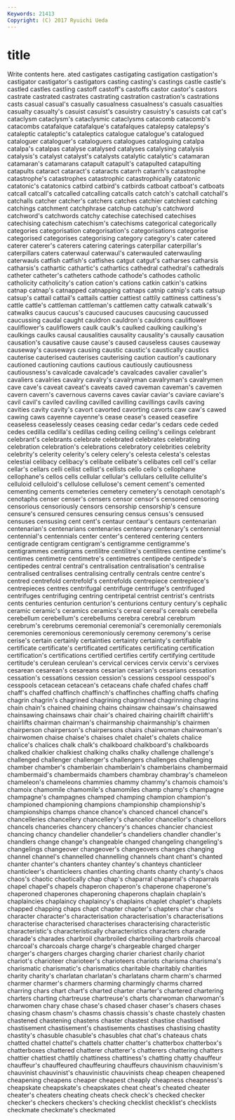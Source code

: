 ```yaml
---
Keywords: 21413 
Copyright: (C) 2017 Ryuichi Ueda
---
```


# title

Write contents here.
ated castigates
castigating castigation castigation's castigator castigator's castigators casting casting's castings castle
castle's castled castles castling castoff castoff's castoffs castor castor's castors
castrate castrated castrates castrating castration castration's castrations casts casual casual's
casually casualness casualness's casuals casualties casualty casualty's casuist casuist's casuistry
casuistry's casuists cat cat's cataclysm cataclysm's cataclysmic cataclysms catacomb catacomb's
catacombs catafalque catafalque's catafalques catalepsy catalepsy's cataleptic cataleptic's cataleptics catalogue
catalogue's catalogued cataloguer cataloguer's cataloguers catalogues cataloguing catalpa catalpa's catalpas
catalyse catalysed catalyses catalysing catalysis catalysis's catalyst catalyst's catalysts catalytic
catalytic's catamaran catamaran's catamarans catapult catapult's catapulted catapulting catapults cataract
cataract's cataracts catarrh catarrh's catastrophe catastrophe's catastrophes catastrophic catastrophically catatonic
catatonic's catatonics catbird catbird's catbirds catboat catboat's catboats catcall catcall's
catcalled catcalling catcalls catch catch's catchall catchall's catchalls catcher catcher's
catchers catches catchier catchiest catching catchings catchment catchphrase catchup catchup's
catchword catchword's catchwords catchy catechise catechised catechises catechising catechism catechism's
catechisms categorical categorically categories categorisation categorisation's categorisations categorise categorised categorises
categorising category category's cater catered caterer caterer's caterers catering caterings
caterpillar caterpillar's caterpillars caters caterwaul caterwaul's caterwauled caterwauling caterwauls catfish
catfish's catfishes catgut catgut's catharses catharsis catharsis's cathartic cathartic's cathartics
cathedral cathedral's cathedrals catheter catheter's catheters cathode cathode's cathodes catholic
catholicity catholicity's cation cation's cations catkin catkin's catkins catnap catnap's
catnapped catnapping catnaps catnip catnip's cats catsup catsup's cattail cattail's
cattails cattier cattiest cattily cattiness cattiness's cattle cattle's cattleman cattleman's
cattlemen catty catwalk catwalk's catwalks caucus caucus's caucused caucuses caucusing
caucussed caucussing caudal caught cauldron cauldron's cauldrons cauliflower cauliflower's cauliflowers
caulk caulk's caulked caulking caulking's caulkings caulks causal causalities causality
causality's causally causation causation's causative cause cause's caused causeless causes
causeway causeway's causeways causing caustic caustic's caustically caustics cauterise cauterised
cauterises cauterising caution caution's cautionary cautioned cautioning cautions cautious cautiously
cautiousness cautiousness's cavalcade cavalcade's cavalcades cavalier cavalier's cavaliers cavalries cavalry
cavalry's cavalryman cavalryman's cavalrymen cave cave's caveat caveat's caveats caved
caveman caveman's cavemen cavern cavern's cavernous caverns caves caviar caviar's
caviare caviare's cavil cavil's caviled caviling cavilled cavilling cavillings cavils
caving cavities cavity cavity's cavort cavorted cavorting cavorts caw caw's
cawed cawing caws cayenne cayenne's cease cease's ceased ceasefire ceaseless
ceaselessly ceases ceasing cedar cedar's cedars cede ceded cedes cedilla
cedilla's cedillas ceding ceiling ceiling's ceilings celebrant celebrant's celebrants celebrate
celebrated celebrates celebrating celebration celebration's celebrations celebratory celebrities celebrity celebrity's
celerity celerity's celery celery's celesta celesta's celestas celestial celibacy celibacy's
celibate celibate's celibates cell cell's cellar cellar's cellars celli cellist
cellist's cellists cello cello's cellophane cellophane's cellos cells cellular cellular's
cellulars cellulite cellulite's celluloid celluloid's cellulose cellulose's cement cement's cemented
cementing cements cemeteries cemetery cemetery's cenotaph cenotaph's cenotaphs censer censer's
censers censor censor's censored censoring censorious censoriously censors censorship censorship's
censure censure's censured censures censuring census census's censused censuses censusing
cent cent's centaur centaur's centaurs centenarian centenarian's centenarians centenaries centenary
centenary's centennial centennial's centennials center center's centered centering centers centigrade
centigram centigram's centigramme centigramme's centigrammes centigrams centilitre centilitre's centilitres centime
centime's centimes centimetre centimetre's centimetres centipede centipede's centipedes central central's
centralisation centralisation's centralise centralised centralises centralising centrally centrals centre centre's
centred centrefold centrefold's centrefolds centrepiece centrepiece's centrepieces centres centrifugal centrifuge
centrifuge's centrifuged centrifuges centrifuging centring centripetal centrist centrist's centrists cents
centuries centurion centurion's centurions century century's cephalic ceramic ceramic's ceramics
ceramics's cereal cereal's cereals cerebella cerebellum cerebellum's cerebellums cerebra cerebral
cerebrum cerebrum's cerebrums ceremonial ceremonial's ceremonially ceremonials ceremonies ceremonious ceremoniously
ceremony ceremony's cerise cerise's certain certainly certainties certainty certainty's certifiable
certificate certificate's certificated certificates certificating certification certification's certifications certified certifies
certify certifying certitude certitude's cerulean cerulean's cervical cervices cervix cervix's
cervixes cesarean cesarean's cesareans cesarian cesarian's cesarians cessation cessation's cessations
cession cession's cessions cesspool cesspool's cesspools cetacean cetacean's cetaceans chafe
chafed chafes chaff chaff's chaffed chaffinch chaffinch's chaffinches chaffing chaffs
chafing chagrin chagrin's chagrined chagrining chagrinned chagrinning chagrins chain chain's
chained chaining chains chainsaw chainsaw's chainsawed chainsawing chainsaws chair chair's
chaired chairing chairlift chairlift's chairlifts chairman chairman's chairmanship chairmanship's chairmen
chairperson chairperson's chairpersons chairs chairwoman chairwoman's chairwomen chaise chaise's chaises
chalet chalet's chalets chalice chalice's chalices chalk chalk's chalkboard chalkboard's
chalkboards chalked chalkier chalkiest chalking chalks chalky challenge challenge's challenged
challenger challenger's challengers challenges challenging chamber chamber's chamberlain chamberlain's chamberlains
chambermaid chambermaid's chambermaids chambers chambray chambray's chameleon chameleon's chameleons chammies
chammy chammy's chamois chamois's chamoix chamomile chamomile's chamomiles champ champ's
champagne champagne's champagnes champed champing champion champion's championed championing champions
championship championship's championships champs chance chance's chanced chancel chancel's chancelleries
chancellery chancellery's chancellor chancellor's chancellors chancels chanceries chancery chancery's chances
chancier chanciest chancing chancy chandelier chandelier's chandeliers chandler chandler's chandlers
change change's changeable changed changeling changeling's changelings changeover changeover's changeovers
changes changing channel channel's channelled channelling channels chant chant's chanted
chanter chanter's chanters chantey chantey's chanteys chanticleer chanticleer's chanticleers chanties
chanting chants chanty chanty's chaos chaos's chaotic chaotically chap chap's
chaparral chaparral's chaparrals chapel chapel's chapels chaperon chaperon's chaperone chaperone's
chaperoned chaperones chaperoning chaperons chaplain chaplain's chaplaincies chaplaincy chaplaincy's chaplains
chaplet chaplet's chaplets chapped chapping chaps chapt chapter chapter's chapters
char char's character character's characterisation characterisation's characterisations characterise characterised characterises
characterising characteristic characteristic's characteristically characteristics characters charade charade's charades charbroil
charbroiled charbroiling charbroils charcoal charcoal's charcoals charge charge's chargeable charged
charger charger's chargers charges charging charier chariest charily chariot chariot's
charioteer charioteer's charioteers chariots charisma charisma's charismatic charismatic's charismatics charitable
charitably charities charity charity's charlatan charlatan's charlatans charm charm's charmed
charmer charmer's charmers charming charmingly charms charred charring chars chart
chart's charted charter charter's chartered chartering charters charting chartreuse chartreuse's
charts charwoman charwoman's charwomen chary chase chase's chased chaser chaser's
chasers chases chasing chasm chasm's chasms chassis chassis's chaste chastely
chasten chastened chastening chastens chaster chastest chastise chastised chastisement chastisement's
chastisements chastises chastising chastity chastity's chasuble chasuble's chasubles chat chat's
chateaus chats chatted chattel chattel's chattels chatter chatter's chatterbox chatterbox's
chatterboxes chattered chatterer chatterer's chatterers chattering chatters chattier chattiest chattily
chattiness chattiness's chatting chatty chauffeur chauffeur's chauffeured chauffeuring chauffeurs chauvinism
chauvinism's chauvinist chauvinist's chauvinistic chauvinists cheap cheapen cheapened cheapening cheapens
cheaper cheapest cheaply cheapness cheapness's cheapskate cheapskate's cheapskates cheat cheat's
cheated cheater cheater's cheaters cheating cheats check check's checked checker
checker's checkers checkers's checking checklist checklist's checklists checkmate checkmate's checkmated
